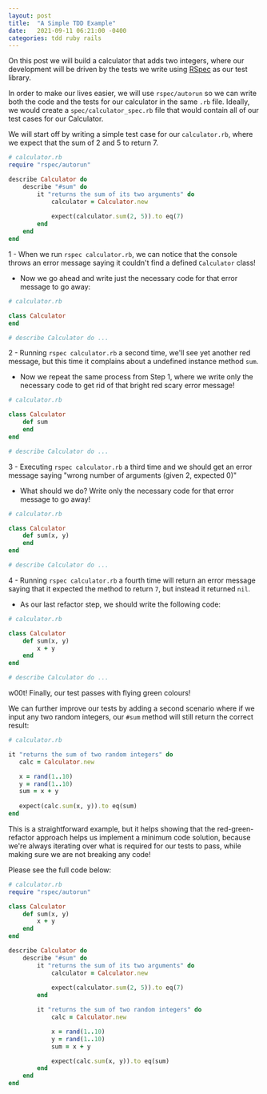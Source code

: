 ```yaml
---
layout: post
title:  "A Simple TDD Example"
date:   2021-09-11 06:21:00 -0400
categories: tdd ruby rails
---
```


On this post we will build a calculator that adds two integers, where our development will be driven by the tests we write using [RSpec](https://rspec.info/) as our test library.

In order to make our lives easier,  we will use `rspec/autorun` so we can write both the code and the tests for our calculator in the same `.rb` file. Ideally, we would create a `spec/calculator_spec.rb` file that would contain all of our test cases for our Calculator.

We will start off by writing a simple test case for our `calculator.rb`, where we expect that the sum of 2 and 5 to return 7. 

```ruby
# calculator.rb
require "rspec/autorun"

describe Calculator do
    describe "#sum" do
        it "returns the sum of its two arguments" do
            calculator = Calculator.new
            
            expect(calculator.sum(2, 5)).to eq(7)
        end
    end
end
```

1 - When we run `rspec calculator.rb`, we can notice that the console throws an error message saying it couldn't find a defined `Calculator` class!

- Now we go ahead and write just the necessary code for that error message to go away:

```ruby
# calculator.rb

class Calculator
end

# describe Calculator do ...
```

2 - Running `rspec calculator.rb` a second time, we'll see yet another red message, but this time it complains about a undefined instance method `sum`.

- Now we repeat the same process from Step 1, where we write only the necessary code to get rid of that bright red scary error message!

```ruby
# calculator.rb

class Calculator
    def sum
    end
end

# describe Calculator do ...
```

3 - Executing `rspec calculator.rb` a third time and we should get an error message saying "wrong number of arguments (given 2, expected 0)"

- What should we do? Write only the necessary code for that error message to go away!

```ruby
# calculator.rb

class Calculator
    def sum(x, y)
    end
end

# describe Calculator do ...
```

4 - Running `rspec calculator.rb` a fourth time will return an error message saying that it expected the method to return `7`, but instead it returned `nil`.

- As our last refactor step, we should write the following code:

```ruby
# calculator.rb

class Calculator
    def sum(x, y)
        x + y
    end
end

# describe Calculator do ...
```

w00t! Finally, our test passes with flying green colours!

We can further improve our tests by adding a second scenario where if we input any two random integers, our `#sum` method will still return the correct result:

```ruby
# calculator.rb

it "returns the sum of two random integers" do
   calc = Calculator.new

   x = rand(1..10)
   y = rand(1..10)
   sum = x + y
   
   expect(calc.sum(x, y)).to eq(sum)
end
```

This is a straightforward example, but it helps showing that the red-green-refactor approach helps us implement a minimum code solution, because we're always iterating over what is required for our tests to pass, while making sure we are not breaking any code!

Please see the full code below:

```ruby
# calculator.rb
require "rspec/autorun"

class Calculator
    def sum(x, y)
        x + y
    end
end

describe Calculator do
    describe "#sum" do
        it "returns the sum of its two arguments" do
            calculator = Calculator.new
            
            expect(calculator.sum(2, 5)).to eq(7)
        end

        it "returns the sum of two random integers" do
            calc = Calculator.new

            x = rand(1..10)
            y = rand(1..10)
            sum = x + y

            expect(calc.sum(x, y)).to eq(sum)
        end
    end
end

```